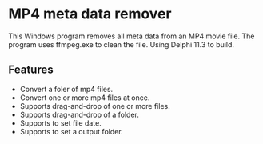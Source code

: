 # MP4 meta data remover

This Windows program removes all meta data from an MP4 movie file. The program uses ffmpeg.exe to clean the file.
Using Delphi 11.3 to build.

## Features
* Convert a foler of mp4 files.
* Convert one or more mp4 files at once.
* Supports drag-and-drop of one or more files.
* Supports drag-and-drop of a folder.
* Supports to set file date.
* Supports to set a output folder.
